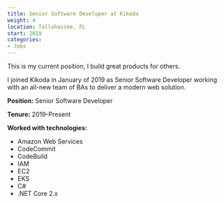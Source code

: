 ```yaml
---
title: Senior Software Developer at Kikoda
weight: 4
location: Tallahassee, FL
start: 2019
categories:
- Jobs
---
```


This is my current position, I build great products for others.

<!--more-->

I joined Kikoda in January of 2019 as Senior Software Developer working with an all-new team of BAs to deliver a modern web solution.

**Position:** Senior Software Developer

**Tenure:** 2019-Present

**Worked with technologies:**

- Amazon Web Services
 - CodeCommit
 - CodeBuild
 - IAM
 - EC2
 - EKS
- C#
- .NET Core 2.x
